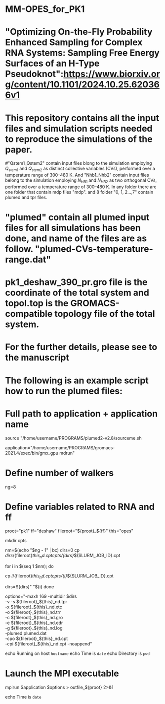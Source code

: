 # MM-OPES_for_PK1
# "Optimizing On-the-Fly Probability Enhanced Sampling for Complex RNA Systems: Sampling Free Energy Surfaces of an H-Type Pseudoknot":https://www.biorxiv.org/content/10.1101/2024.10.25.620366v1

# This repository contains all the input files and simulation scripts needed to reproduce the simulations of the paper. 

#"Qstem1_Qstem2" contain input files blong to the simulation employing $Q_{stem1}$ and $Q_{stem2}$ as distinct collective variables (CVs), performed over a temperature range of 300–480 K. And "Nhb1_Nhb2" contain input files belong to the simulation employing $N_{HB1}$ and $N_{HB2}$ as two orthogonal CVs, performed over a temperature range of 300–480 K. In any folder there are one folder that contain mdp files "mdp". and 8 folder "0, 1, 2...,7" contain plumed and tpr files. 

# "plumed" contain all plumed input files for all simulations has been done, and name of the files are as follow. "plumed-CVs-temperature-range.dat"

# pk1_deshaw_390_pr.gro file is the coordinate of the total system and topol.top is the GROMACS-compatible topology file of the total system. 

# For the further details, please see to the manuscript


# The following is an example script how to run the plumed files:





# Full path to application + application name
source "/home/username/PROGRAMS/plumed2-v2.8/sourceme.sh

application="/home/username/PROGRAMS/gromacs-2021.4/exec/bin/gmx_gpu mdrun"

# Define number of walkers
ng=8


# Define variables related to RNA and ff
proot="pk1"
ff="deshaw"
fileroot="${proot}_${ff}"
this="opes"

mkdir cpts

nm=$(echo "$ng - 1" | bc)
dirs=0
cp ${dirs}/${fileroot}_${this}_nd.cpt cpts/${dirs}_${SLURM_JOB_ID}.cpt

for i in $(seq 1 $nm); do

cp ${i}/${fileroot}_${this}_nd.cpt cpts/${i}_${SLURM_JOB_ID}.cpt

dirs=${dirs}" "${i}
done

options="-maxh 169 -multidir $dirs \
-v -s ${fileroot}_${this}_nd.tpr \
-x ${fileroot}_${this}_nd.xtc \
-o ${fileroot}_${this}_nd.trr \
-c ${fileroot}_${this}_nd.gro \
-e ${fileroot}_${this}_nd.edr \
-g ${fileroot}_${this}_nd.log \
-plumed plumed.dat \
-cpo ${fileroot}_${this}_nd.cpt \
-cpi ${fileroot}_${this}_nd.cpt -noappend"

echo Running on host `hostname`
echo Time is `date`
echo Directory is `pwd`

# Launch the MPI executable

mpirun $application $options > outfile_${proot} 2>&1

echo Time is `date`

